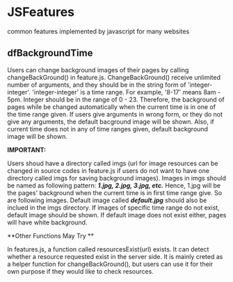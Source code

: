 # JSFeatures
common features implemented by javascript for many websites 

## dfBackgroundTime
Users can change background images of their pages by calling changeBackGround() in feature.js.
ChangeBackGround() receive unlimited number of arguments, and they should be in the string form of 'integer-integer'.
'integer-integer' is a time range. For example, '8-17' means 8am - 5pm. Integer should be in the range of 0 - 23.
Therefore, the background of pages while be changed automatically when the current time is in one of the time range given.
If users give arguments in wrong form, or they do not give any arguments, the default bacground image will be shown.
Also, if current time does not in any of time ranges given, default background image will be shown.

**IMPORTANT:** 

Users shoud have a directory called imgs (url for image resources can be changed in source codes in feature.js if users do not want to have one directory called imgs for saving background images).
Images in imgs should be named as following pattern: ***1.jpg, 2.jpg, 3.jpg, etc.***
Hence, 1.jpg will be the pages' background when the current time is in first time range give. So are following images.
Default image called ***default.jpg*** should also be inclued in the imgs directory.
If images of specific time range do not exist, default image should be shown. If default image does not exist either, pages will have white background.

**Other Functions May Try **

In features.js, a function called resourcesExist(url) exists. It can detect whether a resource requested exist in the server side.
It is mainly creted as a helper function for changeBackGround(), but users can use it for their own purpose if they would like to check resources.
